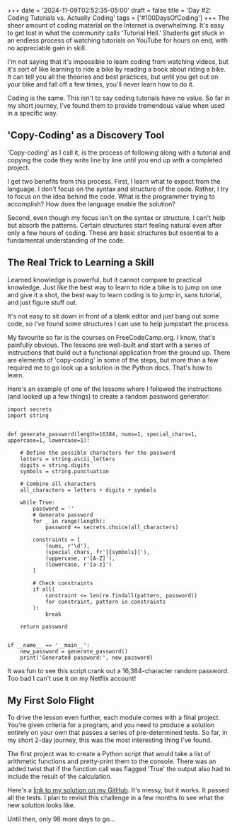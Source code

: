 +++
date = '2024-11-09T02:52:35-05:00'
draft = false
title = 'Day #2: Coding Tutorials vs. Actually Coding'
tags = ['#100DaysOfCoding']
+++
The sheer amount of coding material on the Internet is overwhelming. It's easy to get lost in what the community calls 'Tutorial Hell.' Students get stuck in an endless process of watching tutorials on YouTube for hours on end, with no appreciable gain in skill.

I'm not saying that it's impossible to learn coding from watching videos, but it's sort of like learning to ride a bike by reading a book about riding a bike. It can tell you all the theories and best practices, but until you get out on your bike and fall off a few times, you'll never learn how to do it.

Coding is the same. This isn't to say coding tutorials have no value. So far in my short journey, I've found them to provide tremendous value when used in a specific way.

## 'Copy-Coding' as a Discovery Tool

'Copy-coding' as I call it, is the process of following along with a tutorial and copying the code they write line by line until you end up with a completed project.

I get two benefits from this process. First, I learn what to expect from the language. I don't focus on the syntax and structure of the code. Rather, I try to focus on the idea behind the code. What is the programmer trying to accomplish? How does the language enable the solution?

Second, even though my focus isn't on the syntax or structure, I can't help but absorb the patterns. Certain structures start feeling natural even after only a few hours of coding. These are basic structures but essential to a fundamental understanding of the code.

## The Real Trick to Learning a Skill

Learned knowledge is powerful, but it cannot compare to practical knowledge. Just like the best way to learn to ride a bike is to jump on one and give it a shot, the best way to learn coding is to jump in, sans tutorial, and just figure stuff out.

It's not easy to sit down in front of a blank editor and just bang out some code, so I've found some structures I can use to help jumpstart the process.

My favourite so far is the courses on FreeCodeCamp.org. I know, that's painfully obvious. The lessons are well-built and start with a series of instructions that build out a functional application from the ground up. There are elements of 'copy-coding' in some of the steps, but more than a few required me to go look up a solution in the Python docs. That's how to learn.

Here's an example of one of the lessons where I followed the instructions (and looked up a few things) to create a random password generator:

```import re
import secrets
import string


def generate_password(length=16384, nums=1, special_chars=1, uppercase=1, lowercase=1):

    # Define the possible characters for the password
    letters = string.ascii_letters
    digits = string.digits
    symbols = string.punctuation

    # Combine all characters
    all_characters = letters + digits + symbols

    while True:
        password = ''
        # Generate password
        for _ in range(length):
            password += secrets.choice(all_characters)

        constraints = [
            (nums, r'\d'),
            (special_chars, fr'[{symbols}]'),
            (uppercase, r'[A-Z]'),
            (lowercase, r'[a-z]')
        ]

        # Check constraints
        if all(
            constraint <= len(re.findall(pattern, password))
            for constraint, pattern in constraints
        ):
            break

    return password


if __name__ == '__main__':
    new_password = generate_password()
    print('Generated password:', new_password)
```
It was fun to see this script crank out a 16,384-character random password. Too bad I can't use it on my Netflix account!

## My First Solo Flight

To drive the lesson even further, each module comes with a final project. You're given criteria for a program, and you need to produce a solution entirely on your own that passes a series of pre-determined tests. So far, in my short 2-day journey, this was the most interesting thing I've found.

The first project was to create a Python script that would take a list of arithmetic functions and pretty-print them to the console. There was an added twist that if the function call was flagged 'True' the output also had to include the result of the calculation.

Here's a [link to my solution on my GitHub](https://github.com/stevesansford/free-code-camp/blob/main/python-arithmetic-formatter/artimetic-formatter.py). It's messy, but it works. It passed all the tests. I plan to revisit this challenge in a few months to see what the new solution looks like.

Until then, only 98 more days to go...

